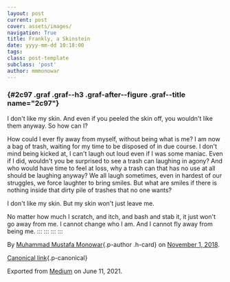```yaml
---
layout: post
current: post
cover: assets/images/
navigation: True
title: Frankly, a Skinstein 
date: yyyy-mm-dd 10:18:00
tags: 
class: post-template
subclass: 'post'
author: mmmonowar
---
```


### {#2c97 .graf .graf--h3 .graf-after--figure .graf--title name="2c97"}

I don't like my skin. And even if you peeled the skin off, you wouldn't
like them anyway. So how can I?

How could I ever fly away from myself, without being what is me? I am
now a bag of trash, waiting for my time to be disposed of in due course.
I don't mind being kicked at, I can't laugh out loud even if I was some
maniac. Even if I did, wouldn't you be surprised to see a trash can
laughing in agony? And who would have time to feel at loss, why a trash
can that has no use at all should be laughing anyway? We all laugh
sometimes, even in hardest of our struggles, we force laughter to bring
smiles. But what are smiles if there is nothing inside that dirty pile
of trashes that no one wants?

I don't like my skin. But my skin won't just leave me.

No matter how much I scratch, and itch, and bash and stab it, it just
won't go away from me. I cannot change who I am. And I cannot fly away
from being me.
:::
:::
:::
:::

By [Muhammad Mustafa Monowar](https://medium.com/@mmmonowar){.p-author
.h-card} on [November 1, 2018](https://medium.com/p/ad0cc31d087f).

[Canonical
link](https://medium.com/@mmmonowar/frankly-a-skinstein-ad0cc31d087f){.p-canonical}

Exported from [Medium](https://medium.com) on June 11, 2021.
